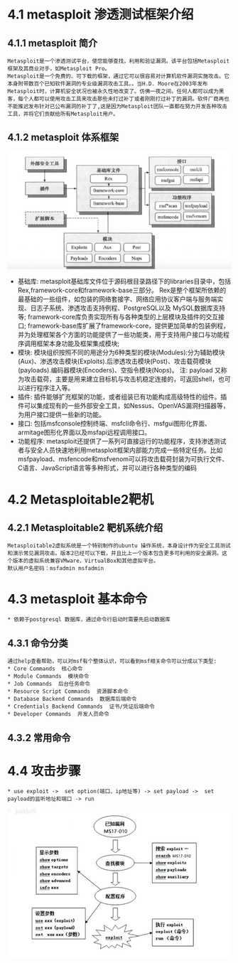 # 4.1 metasploit 渗透测试框架介绍
## 4.1.1 metasploit 简介
    Metasploit是一个渗透测试平台，使您能够查找，利用和验证漏洞。该平台包括Metasploit框架及其商业对手，如Metasploit Pro。
    Metasploit是一个免费的、可下载的框架，通过它可以很容易对计算机软件漏洞实施攻击。它本身附带数百个已知软件漏洞的专业级漏洞攻击工具。。当H.D. Moore在2003年发布Metasploit时，计算机安全状况也被永久性地改变了。仿佛一夜之间，任何人都可以成为黑客，每个人都可以使用攻击工具来攻击那些未打过补丁或者刚刚打过补丁的漏洞。软件厂商再也不能推迟发布针对已公布漏洞的补丁了,这是因为Metasploit团队一直都在努力开发各种攻击工具，并将它们贡献给所有Metasploit用户。

## 4.1.2 metasploit 体系框架
![image](https://github.com/luguifang/notes/blob/main/Security/NetworkSecurity/image/6.png)
  * 基础库: 
    metasploit基础库文件位于源码根目录路径下的libraries目录中，包括Rex,framework-core和framework-base三部分。
    Rex是整个框架所依赖的最基础的一些组件，如包装的网络套接字、网络应用协议客户端与服务端实现、日志子系统、渗透攻击支持例程、PostgreSQL以及 MySQL数据库支持等;
    framework-core库负责实现所有与各种类型的上层模块及插件的交互接口;
    framework-base库扩展了framework-core，提供更加简单的包装例程，并为处理框架各个方面的功能提供了一些功能类，用于支持用户接口与功能程序调用框架本身功能及框架集成模块;
  * 模块:
    模块组织按照不同的用途分为6种类型的模块(Modules):分为辅助模块(Aux)、渗透攻击模块(Exploits).后渗透攻击模块(Post)、攻击载荷模块(payloads).编码器模块(Encoders)、空指令模块(Nops)。
    注: payload 又称为攻击载荷，主要是用来建立目标机与攻击机稳定连接的，可返回shell，也可以进行程序注入等。
  * 插件:
    插件能够扩充框架的功能，或者组装已有功能构成高级特性的组件。插件可以集成现有的一些外部安全工具，如Nessus、OpenVAS漏洞扫描器等，为用户接口提供一些新的功能。
  * 接口:
    包括msfconsole控制终端、msfcli命令行、msfgui图形化界面、armitage图形化界面以及msfapi远程调用接口。
  * 功能程序: 
    metasploit还提供了一系列可直接运行的功能程序，支持渗透测试者与安全人员快速地利用metasploit框架内部能力完成一些特定任务。比如msfpayload、msfencode和msfvenom可以将攻击载荷封装为可执行文件、C语言、JavaScript语言等多种形式，并可以进行各种类型的编码
# 4.2 Metasploitable2靶机
## 4.2.1 Metasploitable2 靶机系统介绍
    Metasploitable2虚拟系统是一个特别制作的ubuntu 操作系统，本身设计作为安全工具测试和演示常见漏洞攻击。版本2已经可以下载，并且比上一个版本包含更多可利用的安全漏洞。这个版本的虚拟系统兼容VMware，VirtualBox和其他虚拟平台。
    默认用户名密码：msfadmin msfadmin
# 4.3 metasploit 基本命令
    * 依赖于postgresql 数据库，通过命令行启动时需要先启动数据库
## 4.3.1 命令分类
    通过help查看帮助，可以对msf有个整体认识，可以看到msf相关命令可以分成以下类型:
    * Core Commands  核心命令
    * Module Commands  模块命令
    * Job Commands  后台任务命令
    * Resource Script Commands  资源脚本命令
    * Database Backend Commands  数据库后端命令
    * Credentials Backend Commands  证书/凭证后端命令
    * Developer Commands  开发人员命令
    
## 4.3.2 常用命令

# 4.4 攻击步骤
    * use exploit ->  set option(端口、ip地址等) -> set payload ->  set payload的监听地址和端口 -> run
![image](https://github.com/luguifang/notes/blob/main/Security/NetworkSecurity/image/7.png)
    



